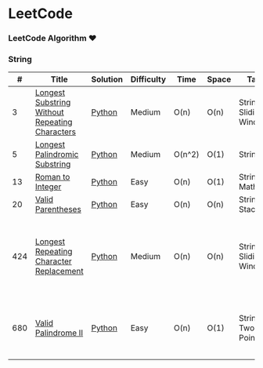 LeetCode
========

### LeetCode Algorithm &hearts;

### String
| # | Title | Solution | Difficulty | Time | Space | Tag | Legend | Note |
|---| ----- | -------- | ---------- | ---- | ----- | --- | ------ | ---- |
|3|[Longest Substring Without Repeating Characters](https://leetcode.com/problems/longest-substring-without-repeating-characters/) | [Python]()|Medium|O(n)|O(n)|String, Sliding Window|*| One pass: for right in range(len(s)), change left position correspondingly. |
|5|[Longest Palindromic Substring](https://leetcode.com/problems/longest-palindromic-substring/) |[Python]()|Medium|O(n^2)|O(1)|String|*| expandAroundCenter(s,i,i) and expandAroundCenter(s,i,i+1) |
|13|[Roman to Integer](https://leetcode.com/problems/roman-to-integer/) | [Python]()|Easy|O(n)|O(1)|String, Math|y| NA |
|20|[Valid Parentheses](https://leetcode.com/problems/valid-parentheses/) | [Python]()|Easy|O(n)|O(n)|String, Stack|y| NA |
|424|[Longest Repeating Character Replacement](https://leetcode.com/problems/longest-repeating-character-replacement/) | [Python]()|Medium|O(n)|O(n)|String, Sliding Window|*| Start with a window of size 1 and increase it if size of window (which is r - l + 1) minus the amount of occurences of the most frequent character in the window (count) is less than or equal to k.|
|680|[Valid Palindrome II](https://leetcode.com/problems/valid-palindrome-ii/) | [Python]()|Easy|O(n)|O(1)|String, Two Pointers|*| If s[i] == s[j] then we may take i++; j--. Otherwise, the palindrome must be either s[i+1], s[i+2], ..., s[j] or s[i], s[i+1], ..., s[j-1], and we should check both cases.|




